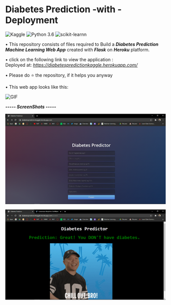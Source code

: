 # Diabetes Prediction -with - Deployment
![Kaggle](https://img.shields.io/badge/Dataset-Kaggle-blue.svg) ![Python 3.6](https://img.shields.io/badge/Python-3.6-brightgreen.svg) ![scikit-learnn](https://img.shields.io/badge/Library-Scikit_Learn-orange.svg)

• This repository consists of files required to Build a ___Diabetes Prediction Machine Learning Web App___ created with ___Flask___ on ___Heroku___ platform.

• click on the following link to view the application :<br />
Deployed at: _https://diabetespredictionkaggle.herokuapp.com/_



• Please do ⭐ the repository, if it helps you anyway

• This web app looks like this:

![GIF](diabetes-prediction.gif)

_**----- ScreenShots -----**_<br />


![Screenshots](diabetesscreenshot1.png)

![Screenshots](diabetesscreenshot2.png)
